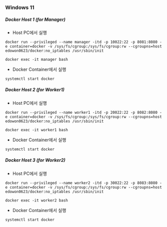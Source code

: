 ### Windows 11
##### Docker Host 1 (for Manager)
* Host PC에서 실행
```
docker run --privileged --name manager -itd -p 10022:22 -p 8081:8080 -e container=docker -v /sys/fs/cgroup:/sys/fs/cgroup:rw --cgroupns=host edowon0623/docker:no_iptables /usr/sbin/init

docker exec -it manager bash
```
* Docker Container에서 실행 
```
systemctl start docker
```

##### Docker Host 2 (for Worker1)
* Host PC에서 실행
```
docker run --privileged --name worker1 -itd -p 20022:22 -p 8082:8080 -e container=docker -v /sys/fs/cgroup:/sys/fs/cgroup:rw --cgroupns=host edowon0623/docker:no_iptables /usr/sbin/init

docker exec -it worker1 bash
```
* Docker Container에서 실행 
```
systemctl start docker
```

##### Docker Host 3 (for Worker2)
* Host PC에서 실행
```
docker run --privileged --name worker2 -itd -p 30022:22 -p 8083:8080 -e container=docker -v /sys/fs/cgroup:/sys/fs/cgroup:rw --cgroupns=host edowon0623/docker:no_iptables /usr/sbin/init

docker exec -it worker2 bash
```
* Docker Container에서 실행 
```
systemctl start docker
```